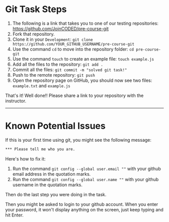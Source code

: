 # Git Task Steps

1. The following is a link that takes you to one of our testing repositories: https://github.com/JoinCODED/pre-course-git
2. Fork that repository.
3. Clone it in your `Development`: `git clone https://github.com/YOUR_GITHUB_USERNAME/pre-course-git`
4. Use the command `cd` to move into the repository folder: `cd pre-course-git`
5. Use the command `touch` to create an example file: `touch example.js`
6. Add all the files to the repository: `git add .`
7. Commit all the files: `git commit -m "solved git task!"`
8. Push to the remote repository: `git push`
9. Open the repository page on GitHub, you should now see two files: `example.txt` and `example.js`

That's it! Well done!! Please share a link to your repository with the instructor.

---

# Known Potential Issues

If this is your first time using git, you might see the following message:

```bash
*** Please tell me who you are.
```

Here's how to fix it:

1. Run the command `git config --global user.email ""` with your github email address in the quotation marks.
2. Run the command `git config --global user.name ""` with your github username in the quotation marks.

Then do the last step you were doing in the task.

Then you might be asked to login to your github account. When you enter your password, it won't display anything on the screen, just keep typing and hit Enter.
